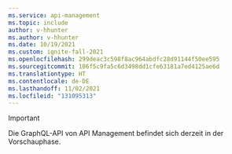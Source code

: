 ```yaml
---
ms.service: api-management
ms.topic: include
author: v-hhunter
ms.author: v-hhunter
ms.date: 10/19/2021
ms.custom: ignite-fall-2021
ms.openlocfilehash: 299deac3c598f8ac964abdfc28d91144f50ee595
ms.sourcegitcommit: 106f5c9fa5c6d3498dd1cfe63181a7ed4125ae6d
ms.translationtype: HT
ms.contentlocale: de-DE
ms.lasthandoff: 11/02/2021
ms.locfileid: "131095313"
---
```

> [!IMPORTANT]
> Die GraphQL-API von API Management befindet sich derzeit in der Vorschauphase.
